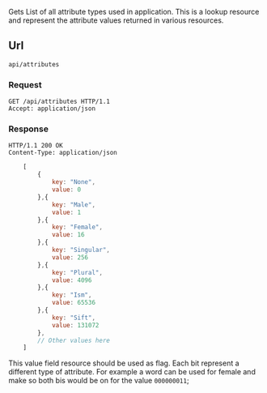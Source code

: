 Gets List of all attribute types used in application. This is a lookup resource and represent the attribute values returned in various resources.

## Url
`api/attributes`


### Request
```
GET /api/attributes HTTP/1.1
Accept: application/json
```

### Response
```
HTTP/1.1 200 OK
Content-Type: application/json
```

``` javascript
    [
        {
            key: "None",
            value: 0
        },{
            key: "Male",
            value: 1
        },{
            key: "Female",
            value: 16
        },{
            key: "Singular",
            value: 256
        },{
            key: "Plural",
            value: 4096
        },{
            key: "Ism",
            value: 65536
        },{
            key: "Sift",
            value: 131072
        },
        // Other values here
    ]
```

This value field  resource should be used as flag. Each bit represent a different type of attribute. For example a word can be used for female and make so both bis would be on for the value `000000011`;